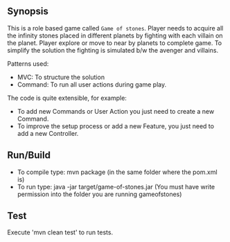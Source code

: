 ## Synopsis

This is a role based game called `Game of stones`. Player needs to acquire all the infinity stones placed in different planets by fighting with each villain on the planet. Player explore or move to near by planets to complete game. To simplify the solution the fighting is simulated b/w the avenger and villains. 

Patterns used:
- MVC: To structure the solution
- Command: To run all user actions during game play.

The code is quite extensible, for example:
- To add new Commands or User Action you just need to create a new Command. 
- To improve the setup process or add a new Feature, you just need to add a new Controller. 

## Run/Build

- To compile type: mvn package (in the same folder where the pom.xml is)
- To run type: java -jar target/game-of-stones.jar (You must have write permission into the folder you are running gameofstones)

## Test

Execute 'mvn clean test' to run tests.


